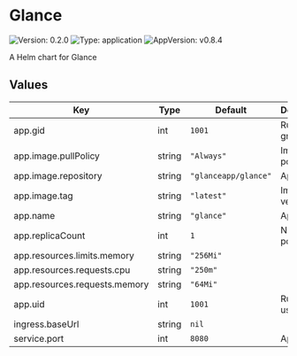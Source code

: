 # Glance

![Version: 0.2.0](https://img.shields.io/badge/Version-0.2.0-informational?style=flat-square) ![Type: application](https://img.shields.io/badge/Type-application-informational?style=flat-square) ![AppVersion: v0.8.4](https://img.shields.io/badge/AppVersion-v0.8.4-informational?style=flat-square)

A Helm chart for Glance

## Values

| Key | Type | Default | Description |
|-----|------|---------|-------------|
| app.gid | int | `1001` | Runtime group |
| app.image.pullPolicy | string | `"Always"` | Image pull policy |
| app.image.repository | string | `"glanceapp/glance"` | App image |
| app.image.tag | string | `"latest"` | Image version |
| app.name | string | `"glance"` | App name |
| app.replicaCount | int | `1` | Number of pods |
| app.resources.limits.memory | string | `"256Mi"` |  |
| app.resources.requests.cpu | string | `"250m"` |  |
| app.resources.requests.memory | string | `"64Mi"` |  |
| app.uid | int | `1001` | Runtime user |
| ingress.baseUrl | string | `nil` |  |
| service.port | int | `8080` | App port |

